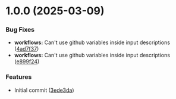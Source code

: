 # 1.0.0 (2025-03-09)


### Bug Fixes

* **workflows:** Can't use github variables inside input descriptions ([4ad7f37](https://github.com/webgrip/techdocs-runner/commit/4ad7f37cdd422c2284b572983d39671d0cd96c37))
* **workflows:** Can't use github variables inside input descriptions ([e899f24](https://github.com/webgrip/techdocs-runner/commit/e899f24dd72108fa4971fc50baa339aaef5a2b3c))


### Features

* Initial commit ([3ede3da](https://github.com/webgrip/techdocs-runner/commit/3ede3da8f7c956a31d60fb703c98032b253bbd03))
